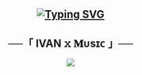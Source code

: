 <h2 align="center">
 
[![Typing SVG](https://readme-typing-svg.herokuapp.com/?lines=WELCOME+TO+IVANxMUSIC+V2)](https://github.com/NIKKI-YT/MUSIC-MANAGEMENT)
</h2>

<h2 align="center">
    ──「 IVAN 𝚡 𝐌ᴜsɪᴄ 」──
</h2>

<p align="center">
  <img src="https://telegra.ph/file/04237b82008edbee8e213.jpg">
</p>
